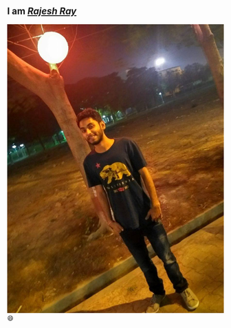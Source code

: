 ## I am [*Rajesh Ray*](http://www.facebook.com/ray2toxicity) 
![Me at Techfest IIITA](/RayOnFire.jpg)
:smile:
